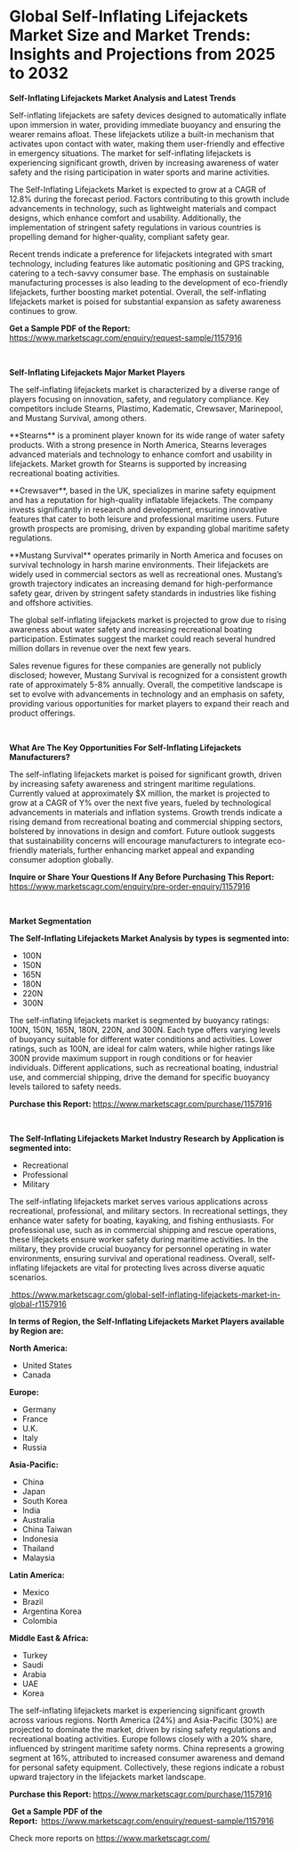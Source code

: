 <p><h1>Global Self-Inflating Lifejackets Market Size and Market Trends: Insights and Projections from 2025 to 2032</h1></p><p><strong>Self-Inflating Lifejackets Market Analysis and Latest Trends</strong></p>
<p><p>Self-inflating lifejackets are safety devices designed to automatically inflate upon immersion in water, providing immediate buoyancy and ensuring the wearer remains afloat. These lifejackets utilize a built-in mechanism that activates upon contact with water, making them user-friendly and effective in emergency situations. The market for self-inflating lifejackets is experiencing significant growth, driven by increasing awareness of water safety and the rising participation in water sports and marine activities. </p><p>The Self-Inflating Lifejackets Market is expected to grow at a CAGR of 12.8% during the forecast period. Factors contributing to this growth include advancements in technology, such as lightweight materials and compact designs, which enhance comfort and usability. Additionally, the implementation of stringent safety regulations in various countries is propelling demand for higher-quality, compliant safety gear. </p><p>Recent trends indicate a preference for lifejackets integrated with smart technology, including features like automatic positioning and GPS tracking, catering to a tech-savvy consumer base. The emphasis on sustainable manufacturing processes is also leading to the development of eco-friendly lifejackets, further boosting market potential. Overall, the self-inflating lifejackets market is poised for substantial expansion as safety awareness continues to grow.</p></p>
<p><strong>Get a Sample PDF of the Report:&nbsp;</strong> <a href="https://www.marketscagr.com/enquiry/request-sample/1157916?utm_campaign=3098&utm_medium=2&utm_source=Github&utm_content=ia&utm_term=05042025&utm_id=self-inflating-lifejackets">https://www.marketscagr.com/enquiry/request-sample/1157916</a></p>
<p>&nbsp;</p>
<p><strong>Self-Inflating Lifejackets Major Market Players</strong></p>
<p><p>The self-inflating lifejackets market is characterized by a diverse range of players focusing on innovation, safety, and regulatory compliance. Key competitors include Stearns, Plastimo, Kadematic, Crewsaver, Marinepool, and Mustang Survival, among others.</p><p>**Stearns** is a prominent player known for its wide range of water safety products. With a strong presence in North America, Stearns leverages advanced materials and technology to enhance comfort and usability in lifejackets. Market growth for Stearns is supported by increasing recreational boating activities.</p><p>**Crewsaver**, based in the UK, specializes in marine safety equipment and has a reputation for high-quality inflatable lifejackets. The company invests significantly in research and development, ensuring innovative features that cater to both leisure and professional maritime users. Future growth prospects are promising, driven by expanding global maritime safety regulations.</p><p>**Mustang Survival** operates primarily in North America and focuses on survival technology in harsh marine environments. Their lifejackets are widely used in commercial sectors as well as recreational ones. Mustang’s growth trajectory indicates an increasing demand for high-performance safety gear, driven by stringent safety standards in industries like fishing and offshore activities.</p><p>The global self-inflating lifejackets market is projected to grow due to rising awareness about water safety and increasing recreational boating participation. Estimates suggest the market could reach several hundred million dollars in revenue over the next few years.</p><p>Sales revenue figures for these companies are generally not publicly disclosed; however, Mustang Survival is recognized for a consistent growth rate of approximately 5-8% annually. Overall, the competitive landscape is set to evolve with advancements in technology and an emphasis on safety, providing various opportunities for market players to expand their reach and product offerings.</p></p>
<p>&nbsp;</p>
<p><strong>What Are The Key Opportunities For Self-Inflating Lifejackets Manufacturers?</strong></p>
<p><p>The self-inflating lifejackets market is poised for significant growth, driven by increasing safety awareness and stringent maritime regulations. Currently valued at approximately $X million, the market is projected to grow at a CAGR of Y% over the next five years, fueled by technological advancements in materials and inflation systems. Growth trends indicate a rising demand from recreational boating and commercial shipping sectors, bolstered by innovations in design and comfort. Future outlook suggests that sustainability concerns will encourage manufacturers to integrate eco-friendly materials, further enhancing market appeal and expanding consumer adoption globally.</p></p>
<p><strong>Inquire or Share Your Questions If Any Before Purchasing This Report:</strong> <a href="https://www.marketscagr.com/enquiry/pre-order-enquiry/1157916?utm_campaign=3098&utm_medium=2&utm_source=Github&utm_content=ia&utm_term=05042025&utm_id=self-inflating-lifejackets">https://www.marketscagr.com/enquiry/pre-order-enquiry/1157916</a></p>
<p>&nbsp;</p>
<p><strong>Market Segmentation</strong></p>
<p><strong>The Self-Inflating Lifejackets Market Analysis by types is segmented into:</strong></p>
<p><ul><li>100N</li><li>150N</li><li>165N</li><li>180N</li><li>220N</li><li>300N</li></ul></p>
<p><p>The self-inflating lifejackets market is segmented by buoyancy ratings: 100N, 150N, 165N, 180N, 220N, and 300N. Each type offers varying levels of buoyancy suitable for different water conditions and activities. Lower ratings, such as 100N, are ideal for calm waters, while higher ratings like 300N provide maximum support in rough conditions or for heavier individuals. Different applications, such as recreational boating, industrial use, and commercial shipping, drive the demand for specific buoyancy levels tailored to safety needs.</p></p>
<p><strong>Purchase this Report:&nbsp;</strong><a href="https://www.marketscagr.com/purchase/1157916?utm_campaign=3098&utm_medium=2&utm_source=Github&utm_content=ia&utm_term=05042025&utm_id=self-inflating-lifejackets">https://www.marketscagr.com/purchase/1157916</a></p>
<p>&nbsp;</p>
<p><strong>The Self-Inflating Lifejackets Market Industry Research by Application is segmented into:</strong></p>
<p><ul><li>Recreational</li><li>Professional</li><li>Military</li></ul></p>
<p><p>The self-inflating lifejackets market serves various applications across recreational, professional, and military sectors. In recreational settings, they enhance water safety for boating, kayaking, and fishing enthusiasts. For professional use, such as in commercial shipping and rescue operations, these lifejackets ensure worker safety during maritime activities. In the military, they provide crucial buoyancy for personnel operating in water environments, ensuring survival and operational readiness. Overall, self-inflating lifejackets are vital for protecting lives across diverse aquatic scenarios.</p></p>
<p><a href="https://www.marketscagr.com/global-self-inflating-lifejackets-market-in-global-r1157916?utm_campaign=3098&utm_medium=2&utm_source=Github&utm_content=ia&utm_term=05042025&utm_id=self-inflating-lifejackets">&nbsp;https://www.marketscagr.com/global-self-inflating-lifejackets-market-in-global-r1157916</a></p>
<p><strong>In terms of Region, the Self-Inflating Lifejackets Market Players available by Region are:</strong></p>
<p>
    <p> <strong> North America: </strong>
        <ul>
            <li>United States</li>
            <li>Canada</li>
        </ul>
        </p> 
    <p> <strong> Europe: </strong>
        <ul>
            <li>Germany</li>
            <li>France</li>
            <li>U.K.</li>
            <li>Italy</li>
            <li>Russia</li>
        </ul>
        </p> 
    <p> <strong> Asia-Pacific: </strong>
        <ul>
            <li>China</li>
            <li>Japan</li>
            <li>South Korea</li>
            <li>India</li>
            <li>Australia</li>
            <li>China Taiwan</li>
            <li>Indonesia</li>
            <li>Thailand</li>
            <li>Malaysia</li>
        </ul>
        </p> 
    <p> <strong> Latin America: </strong>
        <ul>
            <li>Mexico</li>
            <li>Brazil</li>
            <li>Argentina Korea</li>
            <li>Colombia</li>
        </ul>
        </p> 
    <p> <strong> Middle East & Africa: </strong>
        <ul>
            <li>Turkey</li>
            <li>Saudi</li>
            <li>Arabia</li>
            <li>UAE</li>
            <li>Korea</li>
        </ul>
    </p>
    </p>
<p><p>The self-inflating lifejackets market is experiencing significant growth across various regions. North America (24%) and Asia-Pacific (30%) are projected to dominate the market, driven by rising safety regulations and recreational boating activities. Europe follows closely with a 20% share, influenced by stringent maritime safety norms. China represents a growing segment at 16%, attributed to increased consumer awareness and demand for personal safety equipment. Collectively, these regions indicate a robust upward trajectory in the lifejackets market landscape.</p></p>
<p><strong>Purchase this Report: </strong><a href="https://www.marketscagr.com/purchase/1157916?utm_campaign=3098&utm_medium=2&utm_source=Github&utm_content=ia&utm_term=05042025&utm_id=self-inflating-lifejackets">https://www.marketscagr.com/purchase/1157916</a></p>
<p>&nbsp;<strong>Get a Sample PDF of the Report:&nbsp;&nbsp;</strong><a href="https://www.marketscagr.com/enquiry/request-sample/1157916?utm_campaign=3098&utm_medium=2&utm_source=Github&utm_content=ia&utm_term=05042025&utm_id=self-inflating-lifejackets">https://www.marketscagr.com/enquiry/request-sample/1157916</a></p>
<p><strong></strong></p>
<p>Check more reports on <a href="https://www.marketscagr.com/?utm_campaign=3098&utm_medium=2&utm_source=Github&utm_content=ia&utm_term=05042025&utm_id=self-inflating-lifejackets">https://www.marketscagr.com/</a></p>